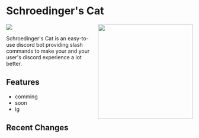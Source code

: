 # Schroedinger's Cat

<img align="right" src="https://user-images.githubusercontent.com/88390464/192118947-6e713788-9a1d-443d-b8ba-7d59f4dd4165.png" height="256" width="256">

<a href="https://top.gg/bot/872475386620026971">
  <img src="https://top.gg/api/widget/872475386620026971.svg">
</a>

Schroedinger's Cat is an easy-to-use discord bot providing slash commands to make your and your user's discord experience a lot better. 

<!-- FEATURES-->
## Features

  - comming 
  - soon
  - ig
  
## Recent Changes


